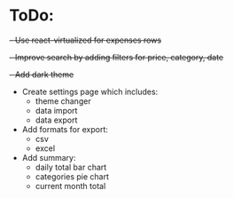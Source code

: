 # ToDo:
~~- Use react-virtualized for expenses rows~~

~~- Improve search by adding filters for price, category, date~~

~~- Add dark theme~~
- Create settings page which includes:
    - theme changer
    - data import
    - data export
- Add formats for export:
    - csv
    - excel
- Add summary:
    - daily total bar chart
    - categories pie chart
    - current month total